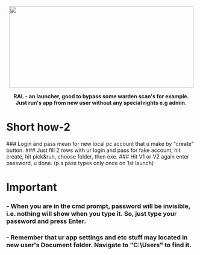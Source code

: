 <p align="center">
  <img width="489" height="217" src="https://i.imgur.com/02KJWK3.png">
</p>
<p align="center">
  <b>RAL - an launcher, good to bypass some warden scan's for example. <br>Just run's app from new user without any special rights e.g admin.</b><br>
</p>
<h1> Short how-2 </h1> 
### Login and pass mean for new local pc account that u make by "create" button.
### Just fill 2 rows with ur login and pass for fake account, hit create, hit pick&run, choose folder, then exe.
### Hit V1 or V2 again enter password, u done. (p.s pass types only once on 1st launch)

<h1> Important </h1> 

### - When you are in the cmd prompt, password will be invisible, i.e. nothing will show when you type it. So, just type your password and press Enter.
### - Remember that ur app settings and etc stuff may located in new user's Document folder. Navigate to "C:\Users" to find it.
